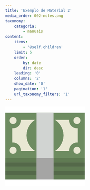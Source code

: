 ```yaml
---
title: 'Exemplo de Material 2'
media_order: 002-notes.png
taxonomy:
    categoria:
        - manuais
content:
    items:
        - '@self.children'
    limit: 5
    order:
        by: date
        dir: desc
    leading: '0'
    columns: '2'
    show_date: '0'
    pagination: '1'
    url_taxonomy_filters: '1'
---
```


![Manual 2](002-notes.png)